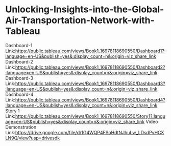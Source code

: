 # Unlocking-Insights-into-the-Global-Air-Transportation-Network-with-Tableau
Dashboard-1 Link:https://public.tableau.com/views/Book1_16978118690550/Dashboard1?:language=en-US&publish=yes&:display_count=n&:origin=viz_share_link
Dashboard-2 Link:https://public.tableau.com/views/Book1_16978118690550/Dashboard2?:language=en-US&publish=yes&:display_count=n&:origin=viz_share_link
Dashboard-3 Link:https://public.tableau.com/views/Book1_16978118690550/Dashboard3?:language=en-US&publish=yes&:display_count=n&:origin=viz_share_link
Dashboard-4 Link:https://public.tableau.com/views/Book1_16978118690550/Dashboard4?:language=en-US&publish=yes&:display_count=n&:origin=viz_share_link
Story 1 Link:https://public.tableau.com/views/Book1_16978118690550/Story1?:language=en-US&publish=yes&:display_count=n&:origin=viz_share_link
Video Demonstration Link:https://drive.google.com/file/d/1G4WQP4FSoHdtNJhuLw_LDsdPvHCXLN9Q/view?usp=drivesdk
